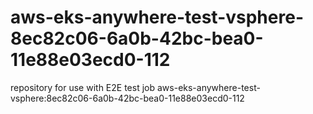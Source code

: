 # aws-eks-anywhere-test-vsphere-8ec82c06-6a0b-42bc-bea0-11e88e03ecd0-112
repository for use with E2E test job aws-eks-anywhere-test-vsphere:8ec82c06-6a0b-42bc-bea0-11e88e03ecd0-112
